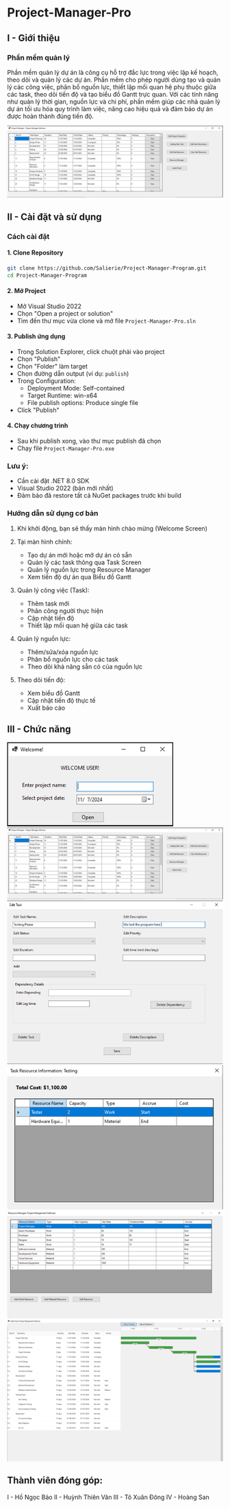 # Project-Manager-Pro

## I - Giới thiệu
### Phần mềm quản lý
Phần mềm quản lý dự án là công cụ hỗ trợ đắc lực trong việc lập kế hoạch, theo dõi và quản lý các dự án. Phần mềm cho phép người dùng tạo và quản lý các công việc, phân bổ nguồn lực, thiết lập mối quan hệ phụ thuộc giữa các task, theo dõi tiến độ và tạo biểu đồ Gantt trực quan. Với các tính năng như quản lý thời gian, nguồn lực và chi phí, phần mềm giúp các nhà quản lý dự án tối ưu hóa quy trình làm việc, nâng cao hiệu quả và đảm bảo dự án được hoàn thành đúng tiến độ.

![Màn hình chính](Preview/Main_Screen.png)

## II - Cài đặt và sử dụng
### Cách cài đặt
#### 1. Clone Repository
``` bash
git clone https://github.com/Salierie/Project-Manager-Program.git
cd Project-Manager-Program
```
#### 2. Mở Project
- Mở Visual Studio 2022
- Chọn "Open a project or solution"
- Tìm đến thư mục vừa clone và mở file `Project-Manager-Pro.sln`

#### 3. Publish ứng dụng
- Trong Solution Explorer, click chuột phải vào project
- Chọn "Publish"
- Chọn "Folder" làm target
- Chọn đường dẫn output (ví dụ: `publish`)
- Trong Configuration:
  - Deployment Mode: Self-contained
  - Target Runtime: win-x64
  - File publish options: Produce single file
- Click "Publish"

#### 4. Chạy chương trình
- Sau khi publish xong, vào thư mục publish đã chọn
- Chạy file `Project-Manager-Pro.exe`

### Lưu ý:
- Cần cài đặt .NET 8.0 SDK
- Visual Studio 2022 (bản mới nhất)
- Đảm bảo đã restore tất cả NuGet packages trước khi build

### Hướng dẫn sử dụng cơ bản
1. Khi khởi động, bạn sẽ thấy màn hình chào mừng (Welcome Screen)

2. Tại màn hình chính:
   - Tạo dự án mới hoặc mở dự án có sẵn
   - Quản lý các task thông qua Task Screen
   - Quản lý nguồn lực trong Resource Manager
   - Xem tiến độ dự án qua Biểu đồ Gantt

3. Quản lý công việc (Task):
   - Thêm task mới
   - Phân công người thực hiện
   - Cập nhật tiến độ
   - Thiết lập mối quan hệ giữa các task

4. Quản lý nguồn lực:
   - Thêm/sửa/xóa nguồn lực
   - Phân bổ nguồn lực cho các task
   - Theo dõi khả năng sẵn có của nguồn lực

5. Theo dõi tiến độ:
   - Xem biểu đồ Gantt
   - Cập nhật tiến độ thực tế
   - Xuất báo cáo

## III - Chức năng

![Màn hình chào mừng](Preview/Welcome_Screen.png)
![Mần hình chính](Preview/Main_Screen.png)
![Màn hình giao diện chỉnh sửa công việc](Preview/Edit_task_screen.png)
![Màn hình giao diện quản lý nguồn lực của công việc](Preview/Task_Resource_Screen.png)
![Màn hình quản lý nguồn lực](Preview/Resources_Manager_Screen.png)
![Màn hình biểu đồ Gantt](Preview/GanttChart_Screen.png)


## Thành viên đóng góp:
I - Hồ Ngọc Bảo
II - Huỳnh Thiên Văn
III - Tô Xuân Đông
IV - Hoàng San
